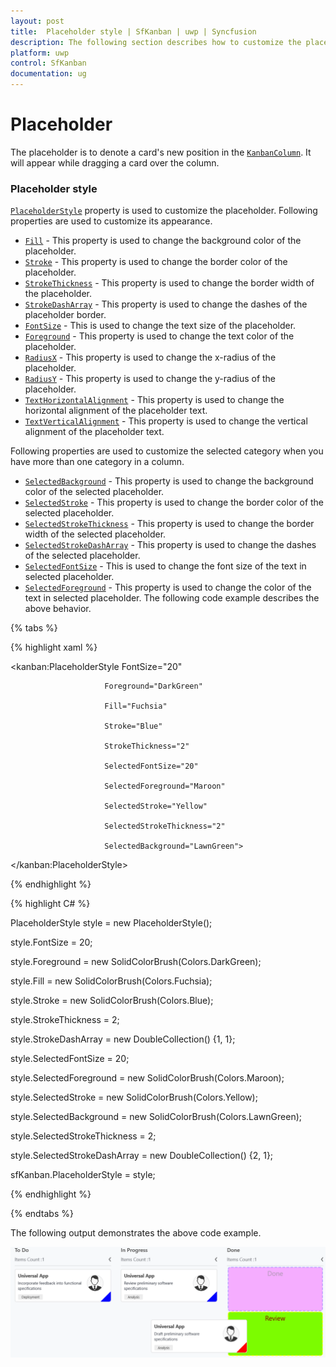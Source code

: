 ```yaml
---
layout: post
title:  Placeholder style | SfKanban | uwp | Syncfusion
description: The following section describes how to customize the place holders of Kanban card while drgging.
platform: uwp
control: SfKanban
documentation: ug
---
```


# Placeholder

The placeholder is to denote a card's new position in the [`KanbanColumn`](https://help.syncfusion.com/cr/cref_files/uwp/Syncfusion.SfKanban.UWP~Syncfusion.UI.Xaml.Kanban.KanbanColumn.html). It will appear while dragging a card over the column.

### Placeholder style

[`PlaceholderStyle`](https://help.syncfusion.com/cr/cref_files/uwp/Syncfusion.SfKanban.UWP~Syncfusion.UI.Xaml.Kanban.SfKanban~PlaceholderStyle.html) property is used to customize the placeholder. Following properties are used to customize its appearance.

* [`Fill`](https://help.syncfusion.com/cr/cref_files/uwp/Syncfusion.SfKanban.UWP~Syncfusion.UI.Xaml.Kanban.PlaceholderStyle~Fill.html)  	 - This property is used to change the background color of the placeholder.
* [`Stroke`](https://help.syncfusion.com/cr/cref_files/uwp/Syncfusion.SfKanban.UWP~Syncfusion.UI.Xaml.Kanban.PlaceholderStyle~Stroke.html) 	 	 - This property is used to change the border color of the placeholder.
* [`StrokeThickness`](https://help.syncfusion.com/cr/cref_files/uwp/Syncfusion.SfKanban.UWP~Syncfusion.UI.Xaml.Kanban.PlaceholderStyle~StrokeThickness.html)  	 - This property is used to change the border width of the placeholder.
* [`StrokeDashArray`](https://help.syncfusion.com/cr/cref_files/uwp/Syncfusion.SfKanban.UWP~Syncfusion.UI.Xaml.Kanban.PlaceholderStyle~StrokeDashArray.html)     - This property is used to change the dashes of the placeholder border.
* [`FontSize`](https://help.syncfusion.com/cr/cref_files/uwp/Syncfusion.SfKanban.UWP~Syncfusion.UI.Xaml.Kanban.PlaceholderStyle~FontSize.html)            - This is used to change the text size of the placeholder.
* [`Foreground`](https://help.syncfusion.com/cr/cref_files/uwp/Syncfusion.SfKanban.UWP~Syncfusion.UI.Xaml.Kanban.PlaceholderStyle~Foreground.html)           - This property is used to change the text color of the placeholder.
* [`RadiusX`](https://help.syncfusion.com/cr/cref_files/uwp/Syncfusion.SfKanban.UWP~Syncfusion.UI.Xaml.Kanban.PlaceholderStyle~RadiusX.html) - This property is used to change the x-radius of the placeholder.
* [`RadiusY`](https://help.syncfusion.com/cr/cref_files/uwp/Syncfusion.SfKanban.UWP~Syncfusion.UI.Xaml.Kanban.PlaceholderStyle~RadiusY.html) - This property is used to change the y-radius of the placeholder.
* [`TextHorizontalAlignment`](https://help.syncfusion.com/cr/cref_files/uwp/Syncfusion.SfKanban.UWP~Syncfusion.UI.Xaml.Kanban.PlaceholderStyle~TextHorizontalAlignment.html) - This property is used to change the horizontal alignment of the placeholder text.
* [`TextVerticalAlignment`](https://help.syncfusion.com/cr/cref_files/uwp/Syncfusion.SfKanban.UWP~Syncfusion.UI.Xaml.Kanban.PlaceholderStyle~TextVerticalAlignment.html) - This property is used to change the vertical alignment of the placeholder text.

Following properties are used to customize the selected category when you have more than one category in a column.

* [`SelectedBackground`](https://help.syncfusion.com/cr/cref_files/uwp/Syncfusion.SfKanban.UWP~Syncfusion.UI.Xaml.Kanban.PlaceholderStyle~SelectedBackground.html) 	- This property is used to change the background color of the selected placeholder.
* [`SelectedStroke`](https://help.syncfusion.com/cr/cref_files/uwp/Syncfusion.SfKanban.UWP~Syncfusion.UI.Xaml.Kanban.PlaceholderStyle~SelectedStroke.html) 		- This property is used to change the border color of the selected placeholder.
* [`SelectedStrokeThickness`](https://help.syncfusion.com/cr/cref_files/uwp/Syncfusion.SfKanban.UWP~Syncfusion.UI.Xaml.Kanban.PlaceholderStyle~SelectedStrokeThickness.html) 	- This property is used to change the border width of the selected placeholder.
* [`SelectedStrokeDashArray`](https://help.syncfusion.com/cr/cref_files/uwp/Syncfusion.SfKanban.UWP~Syncfusion.UI.Xaml.Kanban.PlaceholderStyle~SelectedStrokeDashArray.html)     - This property is used to change the dashes of the selected placeholder.
* [`SelectedFontSize`](https://help.syncfusion.com/cr/cref_files/uwp/Syncfusion.SfKanban.UWP~Syncfusion.UI.Xaml.Kanban.PlaceholderStyle~SelectedFontSize.html)            - This is used to change the font size of the text in selected placeholder.
* [`SelectedForeground`](https://help.syncfusion.com/cr/cref_files/uwp/Syncfusion.SfKanban.UWP~Syncfusion.UI.Xaml.Kanban.PlaceholderStyle~SelectedForeground.html)           - This property is used to change the color of the text in selected placeholder.
The following code example describes the above behavior.

{% tabs %}

{% highlight xaml %}

<kanban:PlaceholderStyle FontSize="20"

                         Foreground="DarkGreen"

                         Fill="Fuchsia"

                         Stroke="Blue"

                         StrokeThickness="2"

                         SelectedFontSize="20"

                         SelectedForeground="Maroon"

                         SelectedStroke="Yellow"

                         SelectedStrokeThickness="2"

                         SelectedBackground="LawnGreen">

</kanban:PlaceholderStyle>


{% endhighlight %}

{% highlight C# %}

PlaceholderStyle style = new PlaceholderStyle();

style.FontSize = 20;

style.Foreground = new SolidColorBrush(Colors.DarkGreen);

style.Fill = new SolidColorBrush(Colors.Fuchsia);

style.Stroke = new SolidColorBrush(Colors.Blue);

style.StrokeThickness = 2;

style.StrokeDashArray = new DoubleCollection() {1, 1};

style.SelectedFontSize = 20;

style.SelectedForeground = new SolidColorBrush(Colors.Maroon);

style.SelectedStroke = new SolidColorBrush(Colors.Yellow);

style.SelectedBackground = new SolidColorBrush(Colors.LawnGreen);

style.SelectedStrokeThickness = 2;

style.SelectedStrokeDashArray = new DoubleCollection() {2, 1};

sfKanban.PlaceholderStyle = style;

{% endhighlight %}

{% endtabs %}

The following output demonstrates the above code example.

![Styling the placeholder in UWP SfKanban](SfKanban_images/PlaceholderStyle.png)
